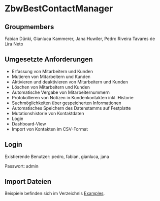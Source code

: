 # ZbwBestContactManager

## Groupmembers

Fabian Dünki,
Gianluca Kammerer,
Jana Huwiler,
Pedro Riveira Tavares de Lira Neto


## Umgesetzte Anforderungen

- Erfassung von Mitarbeitern und Kunden
- Mutieren von Mitarbeitern und Kunden
- Aktivieren und deaktivieren von Mitarbeitern und Kunden
- Löschen von Mitarbeitern und Kunden
- Automatische Vergabe von Mitarbeiternummern
- Protokollieren von Notizen in Kundenkontakten inkl. Historie
- Suchmöglichkeiten über gespeicherten Informationen
- Automatisches Speichern des Datenstamms auf Festplatte
- Mutationshistorie von Kontaktdaten
- Login
- Dashboard-View
- Import von Kontakten im CSV-Format


## Login

Existierende Benutzer: pedro, fabian, gianluca, jana

Passwort: admin

## Import Dateien

Beispiele befinden sich im Verzeichnis [Examples](ZbW_P_Contact_Manager/bin/Debug/net8.0-windows/Resources/Examples).
